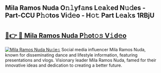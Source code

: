 ## Mila Ramos Nuda O𝚗𝚕yf𝚊ns L𝚎a𝚔ed N𝚞𝚍es - Part-CCU P𝚑𝚘tos Vi𝚍𝚎o - H𝚘𝚝 Part L𝚎a𝚔s 1RBjU

# <h2><a href="http://kf2zho4.oniu.top/?m=Mila+Ramos+Nuda">🔗👉 🔴 Mila Ramos Nuda P𝚑ot𝚘𝚜 V𝚒d𝚎o</a></h2>

[![Mila Ramos Nuda Nu𝚍e𝚜](https://i.imgur.com/0qMVB7G.gif)](http://kf2zho4.oniu.top/?m=Mila+Ramos+Nuda)
Social media influencer Mila Ramos Nuda, known for disseminating dance and lifestyle information, featuring presentations and vlogs. Visionary leader Mila Ramos Nuda, famed for their innovative ideas and dedication to creating a better future.  
